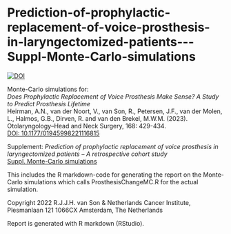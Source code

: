 # Prediction-of-prophylactic-replacement-of-voice-prosthesis-in-laryngectomized-patients---Suppl-Monte-Carlo-simulations  
[![DOI](https://zenodo.org/badge/490679526.svg)](https://doi.org/10.5281/zenodo.14898814)

Monte-Carlo simulations for:  
*Does Prophylactic Replacement of Voice Prosthesis Make Sense? A Study to Predict Prosthesis Lifetime*  
Heirman, A.N., van der Noort, V., van Son, R., Petersen, J.F., van der Molen, L., Halmos, G.B., Dirven, R. and van den Brekel, M.W.M. (2023). Otolaryngology–Head and Neck Surgery, 168: 429-434.  
[DOI: 10.1177/01945998221116815](https://doi.org/10.1177/01945998221116815)

Supplement: *Prediction of prophylactic replacement of voice
prosthesis in laryngectomized patients –
A retrospective cohort study*  
[Suppl. Monte-Carlo simulations](https://aao-hnsfjournals.onlinelibrary.wiley.com/action/downloadSupplement?doi=10.1177%2F01945998221116815&file=ohn76-sup-0001-SupMat.pdf)

This includes the R markdown-code for generating the report on the
Monte-Carlo simulations which calls ProsthesisChangeMC.R for the actual simulation.

Copyright 2022
R.J.J.H. van Son & Netherlands Cancer Institute,
Plesmanlaan 121
1066CX Amsterdam, The Netherlands       

Report is generated with R markdown (RStudio).
               

